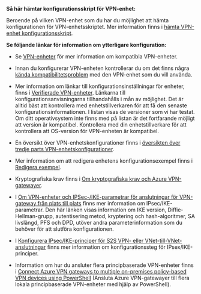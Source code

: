 **Så här hämtar konfigurationsskript för VPN-enhet:**

Beroende på vilken VPN-enhet som du har du möjlighet att hämta konfigurationen för VPN-enhetsskriptet. Mer information finns i [hämta VPN-enhet konfigurationsskript](../articles/vpn-gateway/vpn-gateway-download-vpndevicescript.md).

**Se följande länkar för information om ytterligare konfiguration:**

- Se [VPN-enheter](../articles/vpn-gateway/vpn-gateway-about-vpn-devices.md) för mer information om kompatibla VPN-enheter.

- Innan du konfigurerar VPN-enheten kontrollerar du om det finns några [kända kompatibilitetsproblem](../articles/vpn-gateway/vpn-gateway-about-vpn-devices.md#known) med den VPN-enhet som du vill använda.

- Mer information om länkar till konfigurationsinställningar för enheter, finns i [Verifierade VPN-enheter](../articles/vpn-gateway/vpn-gateway-about-vpn-devices.md#devicetable). Länkarna till konfigurationsanvisningarna tillhandahålls i mån av möjlighet. Det är alltid bäst att kontrollera med enhetstillverkaren för att få den senaste konfigurationsinformationen. I listan visas de versioner som vi har testat. Om ditt operativsystem inte finns med på listan är det fortfarande möjligt att version är kompatibel. Kontrollera med din enhetstillverkare för att kontrollera att OS-version för VPN-enheten är kompatibel.

- En översikt över VPN-enhetskonfigurationer finns i [översikten över tredje parts VPN-enhetskonfigurationer](../articles/vpn-gateway/vpn-gateway-3rdparty-device-config-overview.md).

- Mer information om att redigera enhetens konfigurationsexempel finns i [Redigera exempel](../articles/vpn-gateway/vpn-gateway-about-vpn-devices.md#editing).

- Kryptografiska krav finns i [Om kryptografiska krav och Azure VPN-gatewayer](../articles/vpn-gateway/vpn-gateway-about-compliance-crypto.md).

- I [Om VPN-enheter och IPSec-/IKE-parametrar för anslutningar för VPN-gateway från plats till plats](../articles/vpn-gateway/vpn-gateway-about-vpn-devices.md#ipsec) finns mer information om IPsec/IKE-parametrar. Den här länken visas information om IKE version, Diffie-Hellman-grupp, autentisering metod, kryptering och hash-algoritmer, SA livslängd, PFS och DPD, utöver andra parameterinformation som du behöver för att slutföra konfigurationen.

- I [Konfigurera IPsec/IKE-principer för S2S VPN- eller VNet-till-VNet-anslutningar](../articles/vpn-gateway/vpn-gateway-ipsecikepolicy-rm-powershell.md) finns mer information om konfigurationssteg för IPsex/IKE-principer.

- Information om hur du ansluter flera principbaserade VPN-enheter finns i [Connect Azure VPN gateways to multiple on-premises policy-based VPN devices using PowerShell](../articles/vpn-gateway/vpn-gateway-connect-multiple-policybased-rm-ps.md) (Ansluta Azure VPN-gatewayer till flera lokala principbaserade VPN-enheter med hjälp av PowerShell).
